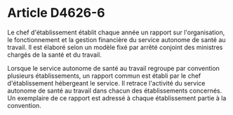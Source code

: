 # Article D4626-6

Le chef d'établissement établit chaque année un rapport sur l'organisation, le fonctionnement et la gestion financière du service autonome de santé au travail. Il est élaboré selon un modèle fixé par arrêté conjoint des ministres chargés de la santé et du travail.

Lorsque le service autonome de santé au travail regroupe par convention plusieurs établissements, un rapport commun est établi par le chef d'établissement hébergeant le service. Il retrace l'activité du service autonome de santé au travail dans chacun des établissements concernés. Un exemplaire de ce rapport est adressé à chaque établissement partie à la convention.